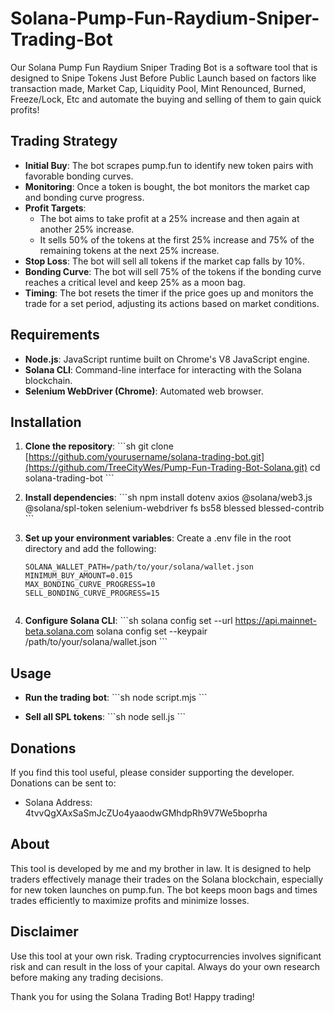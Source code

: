 # Solana-Pump-Fun-Raydium-Sniper-Trading-Bot
Our Solana Pump Fun Raydium Sniper Trading Bot is a software tool that is designed to Snipe Tokens Just Before Public Launch based on factors like transaction made, Market Cap, Liquidity Pool, Mint Renounced, Burned, Freeze/Lock, Etc and automate the buying and selling of them to gain quick profits!


## Trading Strategy

- **Initial Buy**: The bot scrapes pump.fun to identify new token pairs with favorable bonding curves.
- **Monitoring**: Once a token is bought, the bot monitors the market cap and bonding curve progress.
- **Profit Targets**: 
  - The bot aims to take profit at a 25% increase and then again at another 25% increase.
  - It sells 50% of the tokens at the first 25% increase and 75% of the remaining tokens at the next 25% increase.
- **Stop Loss**: The bot will sell all tokens if the market cap falls by 10%.
- **Bonding Curve**: The bot will sell 75% of the tokens if the bonding curve reaches a critical level and keep 25% as a moon bag.
- **Timing**: The bot resets the timer if the price goes up and monitors the trade for a set period, adjusting its actions based on market conditions.

## Requirements

- **Node.js**: JavaScript runtime built on Chrome's V8 JavaScript engine.
- **Solana CLI**: Command-line interface for interacting with the Solana blockchain.
- **Selenium WebDriver (Chrome)**: Automated web browser.

## Installation

1. **Clone the repository**:
   \`\`\`sh
   git clone [https://github.com/yourusername/solana-trading-bot.git](https://github.com/TreeCityWes/Pump-Fun-Trading-Bot-Solana.git)
   cd solana-trading-bot
   \`\`\`

2. **Install dependencies**:
   \`\`\`sh
   npm install dotenv axios @solana/web3.js @solana/spl-token selenium-webdriver fs bs58 blessed blessed-contrib
   \`\`\`

3. **Set up your environment variables**:
   Create a .env file in the root directory and add the following:
  
   ```env
   SOLANA_WALLET_PATH=/path/to/your/solana/wallet.json
   MINIMUM_BUY_AMOUNT=0.015
   MAX_BONDING_CURVE_PROGRESS=10
   SELL_BONDING_CURVE_PROGRESS=15
  

4. **Configure Solana CLI**:
   \`\`\`sh
   solana config set --url https://api.mainnet-beta.solana.com
   solana config set --keypair /path/to/your/solana/wallet.json
   \`\`\`

## Usage

- **Run the trading bot**:
  \`\`\`sh
  node script.mjs
  \`\`\`

- **Sell all SPL tokens**:
  \`\`\`sh
  node sell.js
  \`\`\`

## Donations

If you find this tool useful, please consider supporting the developer. Donations can be sent to:

- Solana Address: 4tvvQgXAxSaSmJcZUo4yaaodwGMhdpRh9V7We5boprha

## About

This tool is developed by me and my brother in law. It is designed to help traders effectively manage their trades on the Solana blockchain, especially for new token launches on pump.fun. The bot keeps moon bags and times trades efficiently to maximize profits and minimize losses.

## Disclaimer

Use this tool at your own risk. Trading cryptocurrencies involves significant risk and can result in the loss of your capital. Always do your own research before making any trading decisions.

Thank you for using the Solana Trading Bot! Happy trading!
